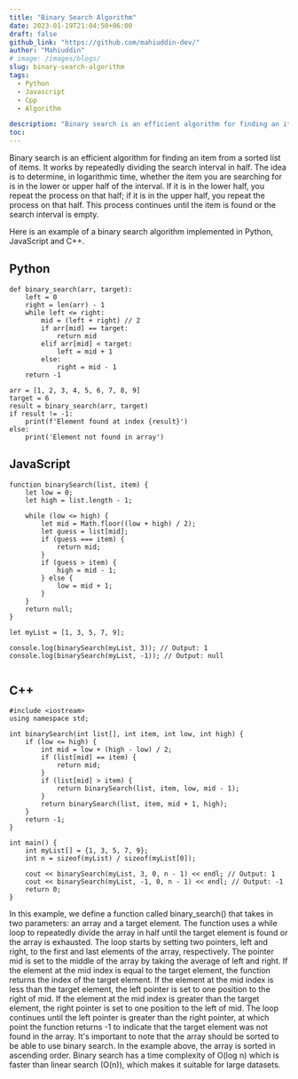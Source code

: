 ```yaml
---
title: "Binary Search Algorithm"
date: 2023-01-19T21:04:50+06:00
draft: false
github_link: "https://github.com/mahiuddin-dev/"
author: "Mahiuddin"
# image: /images/blogs/
slug: binary-search-algorithm
tags:
  - Python
  - Javascript
  - Cpp
  - Algorithm

description: "Binary search is an efficient algorithm for finding an item from a sorted list of items"
toc: 
---
```


Binary search is an efficient algorithm for finding an item from a sorted list of items. It works by repeatedly dividing the search interval in half. The idea is to determine, in logarithmic time, whether the item you are searching for is in the lower or upper half of the interval. If it is in the lower half, you repeat the process on that half; if it is in the upper half, you repeat the process on that half. This process continues until the item is found or the search interval is empty.
<!--more-->

Here is an example of a binary search algorithm implemented in Python, JavaScript and C++.

## Python

```
def binary_search(arr, target):
    left = 0
    right = len(arr) - 1
    while left <= right:
        mid = (left + right) // 2
        if arr[mid] == target:
            return mid
        elif arr[mid] < target:
            left = mid + 1
        else:
            right = mid - 1
    return -1

arr = [1, 2, 3, 4, 5, 6, 7, 8, 9]
target = 6
result = binary_search(arr, target)
if result != -1:
    print(f'Element found at index {result}')
else:
    print('Element not found in array')

```

## JavaScript

```
function binarySearch(list, item) {
    let low = 0;
    let high = list.length - 1;

    while (low <= high) {
        let mid = Math.floor((low + high) / 2);
        let guess = list[mid];
        if (guess === item) {
            return mid;
        }
        if (guess > item) {
            high = mid - 1;
        } else {
            low = mid + 1;
        }
    }
    return null;
}

let myList = [1, 3, 5, 7, 9];

console.log(binarySearch(myList, 3)); // Output: 1
console.log(binarySearch(myList, -1)); // Output: null


```
## C++

```
#include <iostream>
using namespace std;

int binarySearch(int list[], int item, int low, int high) {
    if (low <= high) {
        int mid = low + (high - low) / 2;
        if (list[mid] == item) {
            return mid;
        }
        if (list[mid] > item) {
            return binarySearch(list, item, low, mid - 1);
        }
        return binarySearch(list, item, mid + 1, high);
    }
    return -1;
}

int main() {
    int myList[] = {1, 3, 5, 7, 9};
    int n = sizeof(myList) / sizeof(myList[0]);

    cout << binarySearch(myList, 3, 0, n - 1) << endl; // Output: 1
    cout << binarySearch(myList, -1, 0, n - 1) << endl; // Output: -1
    return 0;
}

```

In this example, we define a function called binary_search() that takes in two parameters: an array and a target element. The function uses a while loop to repeatedly divide the array in half until the target element is found or the array is exhausted. The loop starts by setting two pointers, left and right, to the first and last elements of the array, respectively. The pointer mid is set to the middle of the array by taking the average of left and right. If the element at the mid index is equal to the target element, the function returns the index of the target element. If the element at the mid index is less than the target element, the left pointer is set to one position to the right of mid. If the element at the mid index is greater than the target element, the right pointer is set to one position to the left of mid. The loop continues until the left pointer is greater than the right pointer, at which point the function returns -1 to indicate that the target element was not found in the array. It's important to note that the array should be sorted to be able to use binary search. In the example above, the array is sorted in ascending order. Binary search has a time complexity of O(log n) which is faster than linear search (O(n)), which makes it suitable for large datasets.
